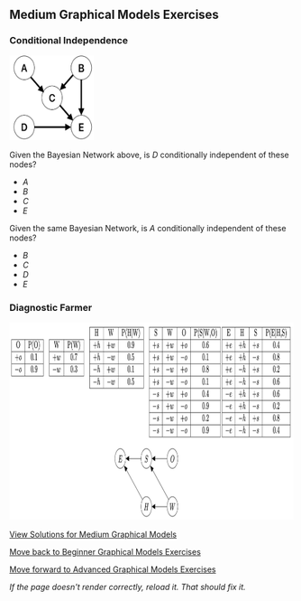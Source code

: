 ## Medium Graphical Models Exercises

### Conditional Independence 
<img src="https://github.com/UMdecisionsupport/DecisionSupport2023/blob/main/images/jdm1.png" width="150" height="150">

Given the Bayesian Network above, is $D$ conditionally independent of these nodes?
- $A$
- $B$
- $C$
- $E$

Given the same Bayesian Network, is $A$ conditionally independent of these nodes?
- $B$
- $C$
- $D$
- $E$

### Diagnostic Farmer
<img src="https://github.com/UMdecisionsupport/DecisionSupport2023/blob/main/images/farmer.png" width="750" height="350">



[View Solutions for Medium Graphical Models](https://github.com/UMdecisionsupport/DecisionSupport2023/blob/main/GraphicalModels/Solutions/Medium_Solutions.md)

[Move back to Beginner Graphical Models Exercises](https://github.com/UMdecisionsupport/DecisionSupport2023/blob/main/GraphicalModels/Beginner.md)

[Move forward to Advanced Graphical Models Exercises](https://github.com/UMdecisionsupport/DecisionSupport2023/blob/main/GraphicalModels/Advanced.md)

*If the page doesn't render correctly, reload it. That should fix it.*

